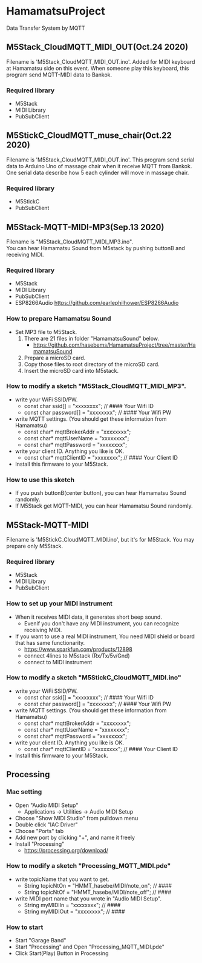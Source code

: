 # HamamatsuProject
 Data Transfer System by MQTT


## M5Stack_CloudMQTT_MIDI_OUT(Oct.24 2020)
 Filename is 'M5Stack_CloudMQTT_MIDI_OUT.ino'.
 Added for MIDI keyboard at Hamamatsu side on this event.
 When someone play this keyboard, this program send MQTT-MIDI data to Bankok. 

### Required library
- M5Stack
- MIDI Library
- PubSubClient

## M5StickC_CloudMQTT_muse_chair(Oct.22 2020)
 Filename is 'M5Stack_CloudMQTT_MIDI_OUT.ino'. 
 This program send serial data to Arduino Uno of massage chair when it receive MQTT from Bankok.
 One serial data describe how 5 each cylinder will move in massage chair.

### Required library
- M5StickC
- PubSubClient

## M5Stack-MQTT-MIDI-MP3(Sep.13 2020)
Filename is "M5Stack_CloudMQTT_MIDI_MP3.ino".  
You can hear Hamamatsu Sound from M5stack by pushing buttonB and receiving MIDI.

### Required library
- M5Stack
- MIDI Library
- PubSubClient
- ESP8266Audio https://github.com/earlephilhower/ESP8266Audio

### How to prepare Hamamatsu Sound
- Set MP3 file to M5Stack.
    1. There are 21 files in folder "HamamatsuSound" below.
        - https://github.com/hasebems/HamamatsuProject/tree/master/HamamatsuSound
    1. Prepare a microSD card.
    1. Copy those files to root directory of the microSD card.
    1. Insert the microSD card into M5stack.

### How to modify a sketch "M5Stack_CloudMQTT_MIDI_MP3".
- write your WiFi SSID/PW.
    - const char ssid[] = "xxxxxxxx"; //  #### Your Wifi ID
    - const char password[] = "xxxxxxxx"; //  #### Your Wifi PW
- write MQTT settings. (You should get these information from Hamamatsu)
    - const char* mqttBrokerAddr = "xxxxxxxx";
    - const char* mqttUserName = "xxxxxxxx";
    - const char* mqttPassword = "xxxxxxxx";
- write your client ID. Anything you like is OK.
    - const char* mqttClientID = "xxxxxxxx"; // #### Your Client ID
- Install this firmware to your M5Stack.

### How to use this sketch
- If you push buttonB(center button), you can hear Hamamatsu Sound randomly.
- If M5Stack get MQTT-MIDI, you can hear Hamamatsu Sound randomly.

## M5Stack-MQTT-MIDI
 Filename is 'M5StickC_CloudMQTT_MIDI.ino', but it's for M5Stack.
 You may prepare only M5Stack.

### Required library
- M5Stack
- MIDI Library
- PubSubClient

### How to set up your MIDI instrument
- When it receives MIDI data, it generates short beep sound.
    - Evenif you don't have any MIDI instrument, you can recognize receiving MIDI.
- If you want to use a real MIDI instrument, You need MIDI shield or board that has same functionarity.
    - https://www.sparkfun.com/products/12898
    - connect 4lines to M5stack (Rx/Tx/5v/Gnd)
    - connect to MIDI instrument

### How to modify a sketch "M5StickC_CloudMQTT_MIDI.ino"
- write your WiFi SSID/PW.
    - const char ssid[] = "xxxxxxxx"; //  #### Your Wifi ID
    - const char password[] = "xxxxxxxx"; //  #### Your Wifi PW
- write MQTT settings. (You should get these information from Hamamatsu)
    - const char* mqttBrokerAddr = "xxxxxxxx";
    - const char* mqttUserName = "xxxxxxxx";
    - const char* mqttPassword = "xxxxxxxx";
- write your client ID. Anything you like is OK.
    - const char* mqttClientID = "xxxxxxxx"; // #### Your Client ID
- Install this firmware to your M5Stack.


## Processing

### Mac setting
- Open "Audio MIDI Setup"
    - Applications -> Utilities -> Audio MIDI Setup
- Choose "Show MIDI Studio" from pulldown menu
- Double click "IAC Driver"
- Choose "Ports" tab
- Add new port by clicking "+", and name it freely
- Install "Processing"
    - https://processing.org/download/

### How to modify a sketch "Processing_MQTT_MIDI.pde"
- write topicName that you want to get.
    - String topicNtOn = "HMMT_hasebe/MIDI/note_on";  //  ####
    - String topicNtOf = "HMMT_hasebe/MIDI/note_off"; //  ####
- write MIDI port name that you wrote in "Audio MIDI Setup".
    - String myMIDIIn = "xxxxxxxx";                  //  ####
    - String myMIDIOut = "xxxxxxxx";                  //  ####

### How to start
- Start "Garage Band"
- Start "Processing" and Open "Processing_MQTT_MIDI.pde"
- Click Start(Play) Button in Processing
